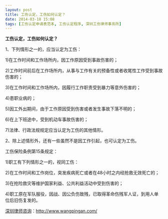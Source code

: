 ```yaml
---
layout: post
title: 工伤认定，工伤如何认定？
date: 2014-03-18 15:08
tags: [工伤认定申请表范本, 工伤认定程序, 深圳工伤律师事务所]
---
```

<strong>工伤认定，工伤如何认定？</strong>

1、下列情形之一的，应当认定为工伤：

1)在工作时间和工作场所内，因工作原因受到事故伤害的；

2)工作时间前后在工作场所内，从事与工作有关的预备性或者收尾性工作受到事故伤害的；

3)在工作时间和工作场所内，因履行工作职责受到暴力等意外伤害的；

4)患职业病的；

5)因工外出期间，由于工作原因受到伤害或者发生事故下落不明的；

6)在上下班途中，受到机动车事故伤害的；

7)法律、行政法规规定应当认定为工伤的其他情形。

2、除上述情形外，还有一些虽然不是因工作引起，也可认定为工伤。

工伤保险条例第15条规定：

1)职工有下列情形之一的，视同工伤：

2)在工作时间和工作岗位，突发疾病死亡或者在48小时之内经抢救无效死亡的；

3)在抢险救灾等维护国家利益、公共利益活动中受到伤害的；

4)职工原在军队服役，因战、因公负伤致残，已取得革命伤残军人证，到用人单位后旧伤复发的。

<a href="http://www.wangpingan.com/">深圳律师咨询</a>：<a href="http://www.wangpingan.com/">http://www.wangpingan.com/</a>

